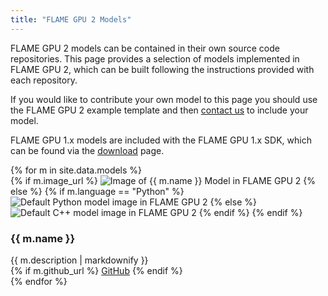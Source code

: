 ```yaml
---
title: "FLAME GPU 2 Models"
---
```


FLAME GPU 2 models can be contained in their own source code repositories. 
This page provides a selection of models implemented in FLAME GPU 2, which can be built following the instructions provided with each repository.

If you would like to contribute your own model to this page you should use the FLAME GPU 2 example template and then [contact us](../contact) to include your model.

FLAME GPU 1.x models are included with the FLAME GPU 1.x SDK, which can be found via the  [download](../download) page.

<!-- Compeltely custom html / css, because undoing feature-row is a lot of effort.  -->
<div class="flex_feature_container small-2-col medium-3-col">
  {% for m in site.data.models %}
    <div class="flex_feature_item">
      <div class="flex_feature_item_teaser">
        {% if m.image_url %}
          <img src="{{ m.image_url | relative_url }}" alt="Image of {{ m.name }} Model in FLAME GPU 2">
        {% else %}
          {% if m.language == "Python" %}
            <img src="{{ 'assets/images/pyfgpu2_icon_512.png' | relative_url }}" alt="Default Python model image in FLAME GPU 2">
          {% else %}
            <img src="{{ 'assets/images/fgpu2_icon_512.png' | relative_url }}" alt="Default C++ model image in FLAME GPU 2">
          {% endif %}
        {% endif %}
      </div>
      <div class="flex_feature_item_body">
        <h3>{{ m.name }}</h3>
        <div class="">
          {{ m.description | markdownify }}
        </div>
      </div>
      <div class="flex_feature_item_footer">
        {% if m.github_url %}
          <a href="{{ m.github_url }}" class="btn btn--primary">GitHub</a>
        {% endif %}
      </div>
    </div>
  {% endfor %}
</div>
